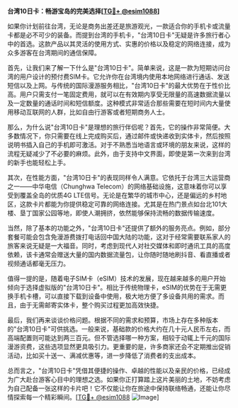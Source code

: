 **台湾10日卡：畅游宝岛的完美选择[[TG💪+ @esim1088](https://t.me/s/esim1088)]**

如果你计划前往台湾，无论是商务出差还是旅游观光，一款适合你的手机卡或流量卡都是必不可少的装备。而提到台湾的手机卡，"台湾10日卡"无疑是许多旅行者心中的首选。这款产品以其灵活的使用方式、实惠的价格以及稳定的网络连接，成为众多游客在台湾期间的通信保障。

首先，让我们来了解一下什么是"台湾10日卡"。简单来说，这是一款为短期访问台湾的用户设计的预付费SIM卡。它允许你在台湾境内使用本地网络进行通话、发送短信以及上网。与传统的国际漫游服务相比，"台湾10日卡"的最大优势在于性价比高。用户只需支付一笔固定费用，就可以在有效期内享受无限量的高速数据流量以及一定数量的通话时间和短信额度。这种模式非常适合那些需要在短时间内大量使用移动互联网的人群，比如自由行游客或者短期商务人士。

那么，为什么说"台湾10日卡"是理想的旅行伴侣呢？首先，它的操作非常简便。大多数情况下，你只需要在线上完成购买后，通过邮件或快递收到实体卡，然后按照说明书插入自己的手机即可激活。对于不熟悉当地语言或环境的朋友来说，这样的流程无疑减少了不必要的麻烦。此外，由于支持中文界面，即使是第一次来到台湾的新手也能轻松上手。

其次，在性能方面，"台湾10日卡"的表现同样令人满意。它依托于台湾三大运营商之一——中华电信（Chunghwa Telecom）的网络基础设施，这意味着你可以享受到覆盖全岛的优质4G LTE信号。无论是在繁华的城市中心，还是偏远的乡村地区，这款卡片都能为你提供稳定可靠的网络连接。尤其是在热门景点如台北101大楼、垦丁国家公园等地，即使人潮拥挤，依然能够保持流畅的数据传输速度。

当然，除了基本的功能之外，"台湾10日卡"还提供了额外的服务亮点。例如，部分套餐可能会包含免漫游费拨打电话回中国大陆的功能，这对于经常需要联系家人的旅客来说无疑是一大福音。同时，考虑到现代人对社交媒体和即时通讯工具的高度依赖，该卡通常会赠送大量的国内数据流量包，让你随时随地刷抖音、看直播或者视频通话都毫无压力。

值得一提的是，随着电子SIM卡（eSIM）技术的发展，现在越来越多的用户开始倾向于选择虚拟版的"台湾10日卡"。相比于传统物理卡，eSIM的优势在于无需更换手机卡槽，可以直接下载到设备中使用，极大地方便了多设备共用的需求。而且，由于无需邮寄实体卡，整个购买过程更加高效快捷。

最后，我们再来谈谈价格问题。根据不同的需求和预算，市场上存在多种版本的"台湾10日卡"可供挑选。一般来说，基础款的价格大约在几十元人民币左右，而高端配置则可能达到两三百元。但不管选择哪一种方案，相较于动辄上千元的国际漫游资费，这些选项显然更具吸引力。更重要的是，许多商家还会不定期推出促销活动，比如买十送一、满减优惠等，进一步降低了消费者的支出成本。

总而言之，"台湾10日卡"凭借其便捷的操作、卓越的性能以及亲民的价格，已经成为广大赴台游客心目中的理想之选。如果你正打算踏上这片美丽的土地，不妨考虑为自己配备一张这样的卡片吧！它不仅能让你在旅途中保持联络畅通，还能让你尽情探索每一个精彩瞬间。[[TG💪+ @esim1088](https://t.me/s/esim1088) ![Image](https://i.postimg.cc/4NQfJmqS/Snipaste-2025-05-13-00-14-12.png)]